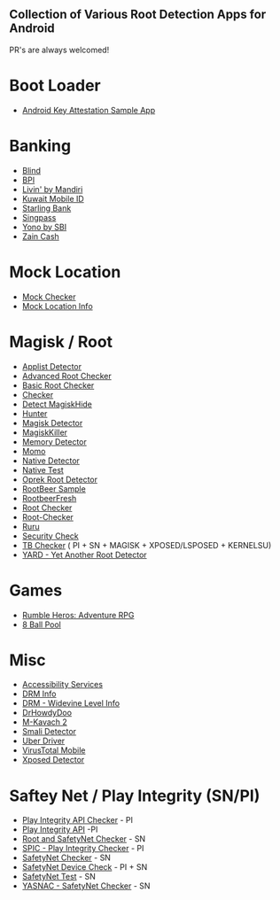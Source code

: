 ## Collection of Various Root Detection Apps for Android
  PR's are always welcomed!

# Boot Loader

- [Android Key Attestation Sample App](https://github.com/vvb2060/KeyAttestation/releases)

# Banking
- [Blind](https://play.google.com/store/apps/details?id=com.teamblind.blind)
- [BPI](https://play.google.com/store/apps/details?id=com.bpi.ng.app)
- [Livin' by Mandiri](https://play.google.com/store/apps/details?id=id.bmri.livin)
- [Kuwait Mobile ID](https://play.google.com/store/apps/details?id=kw.gov.paci.PACIMobileID)
- [Starling Bank  ](https://play.google.com/store/apps/details?id=com.starlingbank.android)
- [Singpass](https://play.google.com/store/apps/details?id=sg.ndi.sp)
- [Yono by SBI](https://play.google.com/store/apps/details?id=com.sbi.lotusintouch)
- [Zain Cash](https://play.google.com/store/apps/details?id=mobi.foo.zaincash)
# Mock Location

- [Mock Checker](https://play.google.com/store/apps/details?id=net.tkgjamukeliling.mockchecker)
- [Mock Location Info](https://play.google.com/store/apps/details?id=com.godevelopers.mockinfo)

# Magisk / Root

- [Applist Detector](https://github.com/Dr-TSNG/ApplistDetector/releases)
- [Advanced Root Checker](https://play.google.com/store/apps/details?id=com.anu.developers3k.rootchecker)
- [Basic Root Checker](https://play.google.com/store/apps/details?id=com.iboalali.basicrootchecker)
- [Checker](https://github.com/AkaneTan/Checker/releases)
- [Detect MagiskHide](https://github.com/darvincisec/DetectMagiskHide/blob/master/app/release/app-release.apk)
- [Hunter](https://github.com/rushiranpise/detection/blob/main/Hunter_4.9.6.apk)
- [Magisk Detector](https://github.com/vvb2060/MagiskDetector/releases)
- [MagiskKiller](https://github.com/canyie/MagiskKiller/releases)
- [Memory Detector](https://github.com/rushiranpise/detection/blob/main/MemoryDetector_2.1.0.apk)
- [Momo](https://t.me/magiskalpha/529) 
- [Native Detector](https://t.me/reveny1)
- [Native Test](https://t.me/nullptr_dev)
- [Oprek Root Detector](https://play.google.com/store/apps/details?id=com.godevelopers.OprekCek)
- [RootBeer Sample](https://play.google.com/store/apps/details?id=com.scottyab.rootbeer.sample)
- [RootbeerFresh](https://play.google.com/store/apps/details?id=com.kimchangyoun.rootbeerFresh.sample)
- [Root Checker](https://play.google.com/store/apps/details?id=com.vineelsai.rootchecker)
- [Root-Checker](https://github.com/BharathVishal/Root-Checker/releases)
- [Ruru](https://github.com/byxiaorun/Ruru/releases)
- [Security Check](https://play.google.com/store/apps/details?id=com.hce.compliance.checker)
- [TB Checker](https://play.google.com/store/apps/details?id=krypton.tbsafetychecker) ( PI + SN + MAGISK + XPOSED/LSPOSED + KERNELSU)
- [YARD - Yet Another Root Detector](https://play.google.com/store/apps/details?id=com.android1500.yard)

# Games
- [Rumble Heros: Adventure RPG](https://play.google.com/store/apps/details?id=com.playhardlab.heroes)
- [8 Ball Pool](https://play.google.com/store/apps/details?id=com.miniclip.eightballpool)  

# Misc

- [Accessibility Services](https://github.com/AoEiuV020/IAmNotDisabled/releases/download/20220130204058/IAmNotDisabled-20220130204058-app.apk)
- [DRM Info](https://play.google.com/store/apps/details?id=com.androidfung.drminfo)
- [DRM - Widevine Level Info](https://play.google.com/store/apps/details?id=com.ataraxianstudios.drminfo)
- [DrHowdyDoo](https://play.google.com/store/apps/developer?id=DrHowdyDoo)
- [M-Kavach 2](https://play.google.com/store/apps/details?id=org.cdac.updatemkavach)
- [Smali Detector](https://play.google.com/store/apps/details?id=com.godevelopers.SmaliDetector)
- [Uber Driver](https://play.google.com/store/apps/details?id=com.ubercab.driver)
- [VirusTotal Mobile](https://play.google.com/store/apps/details?id=com.funnycat.virustotal)
- [Xposed Detector](https://play.google.com/store/apps/details?id=com.godevelopers.XposedChecker)


# Saftey Net / Play Integrity (SN/PI)

- [Play Integrity API Checker](https://play.google.com/store/apps/details?id=gr.nikolasspyr.integritycheck) - PI
- [Play Integrity API](https://play.google.com/store/apps/details?id=com.ford.playintegrityapisample) -PI
- [Root and SafetyNet Checker](https://play.google.com/store/apps/details?id=com.atominvention.rootchecker) - SN
- [SPIC - Play Integrity Checker](https://play.google.com/store/apps/details?id=com.henrikherzig.playintegritychecker) - PI
- [SafetyNet Checker](https://play.google.com/store/apps/details?id=com.flinkapps.safteynet) - SN
- [SafetyNet Device Check](https://play.google.com/store/apps/details?id=de.guenthers.safetynet) - PI + SN
- [SafetyNet Test](https://play.google.com/store/apps/details?id=org.freeandroidtools.safetynettest) - SN
- [YASNAC - SafetyNet Checker](https://play.google.com/store/apps/details?id=rikka.safetynetchecker) - SN
